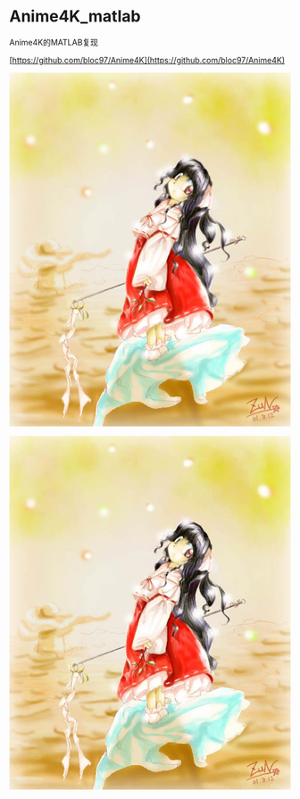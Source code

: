 # Anime4K_matlab

Anime4K的MATLAB复现

[https://github.com/bloc97/Anime4K](https://github.com/bloc97/Anime4K)

![1](https://github.com/Zzz1227/Anime4K_matlab/blob/master/images/TH.jpg)

![2](https://github.com/Zzz1227/Anime4K_matlab/blob/master/results/TH_after.jpg)
